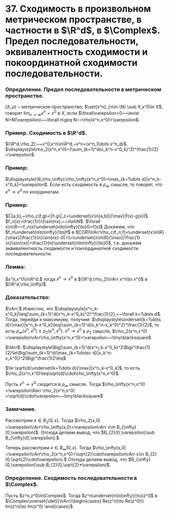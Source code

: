# 37. Сходимость в произвольном метрическом пространстве, в частности в $\R^d$, в $\Complex$. Предел последовательности, эквивалентность сходимости и покоординатной сходимости последовательности.

### Определение. Предел последовательности в метрическом пространстве.
$(X,\rho)~-~$метрическое пространство; $\set{x^n}_{n\in \N} \sub X,x^0\in X$, говорят
$\displaystyle\lim_{n\to\infty}x^n=x^0$ в $X,$ если $\forall\varepsilon>0~~\exist N=N(\varepsilon)~~\forall n\geq N~~\rho(x^n,x^0)<\varepsilon$.

### Пример. Сходимость в $\R^d$.
$(\R^d,\rho_2);~~x^0,x^n\in\R^d,~x^n=(x^n_1\dots x^n_d)$.
 $\displaystyle\rho_2(x^n,x^0)=(\sum_{k=1}^d(x_k^n-x^0_k)^2)^\frac{1}{2}<\varepsilon$.

### Пример:
$\displaystyle(\R,\rho_\infty):\rho_\infty(x^n,x^0)=\max_{k=1\dots d}|x^n_k-x^0_k|<\varepsilon$.
Если есть сходимость в $\rho_\infty$ смысле, то говорят, что $x^n\to x^0$ по координатам.

### Пример:
$C[a,b],~\rho_c(f,g)=\|f-g\|_c=\underset{x\in[a,b]}{\max}|f(x)-g(x)|$.
$f_n(x)=\frac{1}{n}\sin(nx);~~n\in\N$. $\forall x\in\R~~f_n(x)\underset{n\to\infty}{\to}0=f(x)$
Докажем, что $f_n\underset{n\to\infty}{\to}f$ в $C(\R)\lrArr\rho_c(f_n,f)=\underset{x\in\R}{\max}|\frac{1}{n}\sin(nx)-0|=\\=\underset{x\in\R}{\max}|\frac{1}{n}\sin(nx)|=\frac{1}{n}\underset{n\to\infty}{\to}0$, т.е. докажем эквивалентность сходимости и покоординатной сходимости последовательности.

### Лемма:
$x^n,x^0\in\R^d,$ тогда $x^n\to x^0$ в $(\R^d,\rho_2)\lrArr x^n\to x^0$ в $(\R^d,\rho_\infty)$.

### Доказательство:
$\rArr:$
Известно, что $\displaystyle|x^n_k-x^0_k|\leq(\sum_{k=1}^d(x^n_k-x^0_k)^2)^\frac{1}{2},~~\forall k=1\dots d$.
Тогда, перейдя к максимуму, получим:
$\displaystyle\underset{k=1\dots d}{\max}|x^n_k-x^0_k|\leq(\sum_{k=1}^d(x_k^n-x_k^0)^2)^\frac{1}{2}$, то есть $\rho_\infty(x^n,x^0)\leq\rho_2(x^n,x^0)$.
$x^n\to x^0$ в $\rho_2$ смысле, $\rho_2(x^n,x^0)<\varepsilon\rArr\rho_\infty(x^n,x^0)<\varepsilon~~\tiny\blacksquare$

$\lArr$:
$\displaystyle\Big(\sum_{k=1}^d(x^n_k-x^0_k)^2\Big)^\frac{1}{2}\le\Big(\sum_{k=1}^d(\max_{k=1\dotsc d}|x_k^n-x_k^0|)^2\Big)^\frac{1}2\leq$

$\le \sqrt{d}\underset{k=1\dots d}{\max}|x^n_k-x^0_k|$, то есть $\rho_2(x^n,x^0)\leq\sqrt{d}\cdot\rho_\infty(x^n,x^0)$.

Пусть $x^n\to x^0$ сходится в $\rho_\infty$ смысле.
Тогда $\rho_\infty(x^n,x^0)<\varepsilon\Rarr \rho_2(x^n,x^0)<\sqrt{d}\cdot\varepsilon~~\tiny\blacksquare$

### Замечание.
Рассмотрим $x\in B_{2}(0,\varepsilon)$.
Тогда $\rho_2(x,0)<\varepsilon\rArr\rho_\infty(x,0)<\varepsilon\rArr x\in B_{\infty}(0,\varepsilon)$.
Отсюда делаем вывод, что $B_{2}(0,\varepsilon)\sub B_{\infty}(0,\varepsilon).$

Теперь рассмотрим $x\in B_{\infty}(0,\varepsilon)$.
Тогда $\rho_\infty(x,0)<\varepsilon\rArr\rho_2(x^n,x^0)<\sqrt{2}\cdot\varepsilon\rArr x\in B_{2}(0,\sqrt{2}\cdot\varepsilon).$
Отсюда делаем вывод, что $B_{\infty}(0,\varepsilon)\sub B_{2}(0,\sqrt{2}*\varepsilon)$.

### Определение. Сходимость последовательности в $\Complex$.
Пусть $z^n,z^0\in\Complex$. Тогда $z^n\underset{n\to\infty}{\to}z^0$ в $\Complex\overset{\det}{\lrArr}\begin{cases}
Re(z^n)\to Re(z^0)\\
Im(z^n)\to Im(z^0)
\end{cases}$